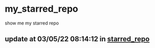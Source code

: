 # my_starred_repo
show me my starred repo

update at 03/05/22 08:14:12 in [starred_repo](./index.html)
---


